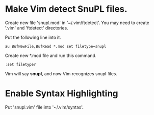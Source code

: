 # Make Vim detect SnuPL files.

Create new file 'snupl.mod' in '~/.vim/ftdetect'. You may need to create '.vim' and 'ftdetect' directories.

Put the following line into it.

    au BufNewFile,BufRead *.mod set filetype=snupl

Create new *.mod file and run this command.

    :set filetype?

Vim will say __snupl__, and now Vim recognizes snupl files.


# Enable Syntax Highlighting

Put 'snupl.vim' file into '~/.vim/syntax'.
